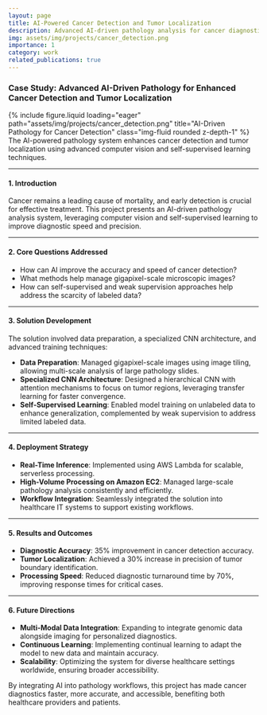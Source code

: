 ```yaml
---
layout: page
title: AI-Powered Cancer Detection and Tumor Localization
description: Advanced AI-driven pathology analysis for cancer diagnostics
img: assets/img/projects/cancer_detection.png
importance: 1
category: work
related_publications: true
---
```


### **Case Study: Advanced AI-Driven Pathology for Enhanced Cancer Detection and Tumor Localization**

<div class="row justify-content-sm-center">
  <div class="col-sm-8 mt-3 mt-md-0">
    {% include figure.liquid loading="eager" path="assets/img/projects/cancer_detection.png" title="AI-Driven Pathology for Cancer Detection" class="img-fluid rounded z-depth-1" %}
  </div>
</div>
<div class="caption">
    The AI-powered pathology system enhances cancer detection and tumor localization using advanced computer vision and self-supervised learning techniques.
</div>

---

#### **1. Introduction**

Cancer remains a leading cause of mortality, and early detection is crucial for effective treatment. This project presents an AI-driven pathology analysis system, leveraging computer vision and self-supervised learning to improve diagnostic speed and precision.

---

#### **2. Core Questions Addressed**

- How can AI improve the accuracy and speed of cancer detection?
- What methods help manage gigapixel-scale microscopic images?
- How can self-supervised and weak supervision approaches help address the scarcity of labeled data?

---

#### **3. Solution Development**

The solution involved data preparation, a specialized CNN architecture, and advanced training techniques:

- **Data Preparation**: Managed gigapixel-scale images using image tiling, allowing multi-scale analysis of large pathology slides.
- **Specialized CNN Architecture**: Designed a hierarchical CNN with attention mechanisms to focus on tumor regions, leveraging transfer learning for faster convergence.
- **Self-Supervised Learning**: Enabled model training on unlabeled data to enhance generalization, complemented by weak supervision to address limited labeled data.

---

#### **4. Deployment Strategy**

- **Real-Time Inference**: Implemented using AWS Lambda for scalable, serverless processing.
- **High-Volume Processing on Amazon EC2**: Managed large-scale pathology analysis consistently and efficiently.
- **Workflow Integration**: Seamlessly integrated the solution into healthcare IT systems to support existing workflows.

---

#### **5. Results and Outcomes**

- **Diagnostic Accuracy**: 35% improvement in cancer detection accuracy.
- **Tumor Localization**: Achieved a 30% increase in precision of tumor boundary identification.
- **Processing Speed**: Reduced diagnostic turnaround time by 70%, improving response times for critical cases.

---

#### **6. Future Directions**

- **Multi-Modal Data Integration**: Expanding to integrate genomic data alongside imaging for personalized diagnostics.
- **Continuous Learning**: Implementing continual learning to adapt the model to new data and maintain accuracy.
- **Scalability**: Optimizing the system for diverse healthcare settings worldwide, ensuring broader accessibility.

By integrating AI into pathology workflows, this project has made cancer diagnostics faster, more accurate, and accessible, benefiting both healthcare providers and patients.
